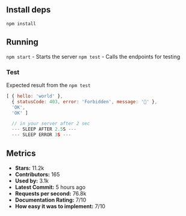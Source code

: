 ## Install deps

`npm install`

## Running

`npm start` - Starts the server
`npm test` - Calls the endpoints for testing

### Test
Expected result from the `npm test`

```js
[ { hello: 'world' },
  { statusCode: 403, error: 'Forbidden', message: '🚫' },
  'OK',
  'OK' ]

  // in your server after 2 sec
  --- SLEEP AFTER 2.5S ---
  --- SLEEP ERROR 3S ---
```


## Metrics

- **Stars:** 11.2k
- **Contributors:** 165
- **Used by:** 3.1k
- **Latest Commit:** 5 hours ago
- **Requests per second:** 76.8k
- **Documentation Rating:** 7/10
- **How easy it was to implement:** 7/10
